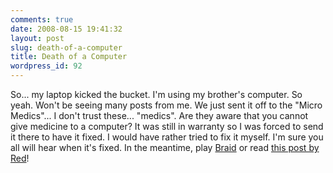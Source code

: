 ```yaml
---
comments: true
date: 2008-08-15 19:41:32
layout: post
slug: death-of-a-computer
title: Death of a Computer
wordpress_id: 92
---
```


So... my laptop kicked the bucket. I'm using my brother's computer. So yeah. Won't be seeing many posts from me. We just sent it off to the "Micro Medics"... I don't trust these... "medics". Are they aware that you cannot give medicine to a computer? It was still in warranty so I was forced to send it there to have it fixed. I would have rather tried to fix it myself. I'm sure you all will hear when it's fixed. In the meantime, play [Braid](http://en.wikipedia.org/wiki/Braid_(video_game)) or read [this post by Red](http://lessgravity.wordpress.com/2008/08/15/old-school-goes-high-tech/)!

